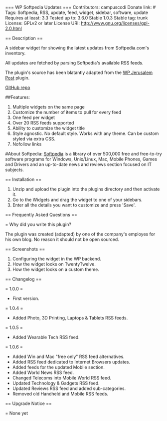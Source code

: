 === WP Softpedia Updates ===
Contributors: campuscodi
Donate link: #
Tags: Softpedia, RSS, update, feed, widget, sidebar, software, update
Requires at least: 3.3
Tested up to: 3.6.0
Stable 1.0.3
Stable tag: trunk
License: GPLv2 or later
License URI: http://www.gnu.org/licenses/gpl-2.0.html

== Description ==

A sidebar widget for showing the latest updates from Softpedia.com's inventory.

All updates are fetched by parsing Softpedia's available RSS feeds.

The plugin's source has been blatantly adapted from the [WP Jerusalem Post](http://wordpress.org/plugins/wp-jerusalem-post/) plugin. 

[GitHub repo](http://github.com/campuscodi/wp-softpedia-updates)

##Features:
1. Multiple widgets on the same page
2. Customize the number of items to pull for every feed
3. One feed per widget
4. Over 20 RSS feeds supported
5. Ability to customize the widget title
6. Style agnostic. No default style. Works with any theme. Can be custom styled via extra CSS.
7. Nofollow links

#About Softpedia:
[Softpedia](http://softpedia.com) is a library of over 500,000 free and free-to-try software programs for Windows, Unix/Linux, Mac, Mobile Phones, Games and Drivers and an up-to-date news and reviews section focused on IT subjects.

== Installation ==

1. Unzip and upload the plugin into the plugins directory and then activate it. 
2. Go to the Widgets and drag the widget to one of your sidebars.
3. Enter all the details you want to customize and press 'Save'.

== Frequently Asked Questions ==

= Why did you write this plugin?

The plugin was created (adapted) by one of the company's employes for his own blog. No reason it should not be open sourced.

== Screenshots ==

1. Configuring the widget in the WP backend.
2. How the widget looks on TwentyTwelve.
3. How the widget looks on a custom theme.

== Changelog ==

= 1.0.0 =
* First version.

= 1.0.4 =
* Added Photo, 3D Printing, Laptops & Tablets RSS feeds.

= 1.0.5 =
* Added Wearable Tech RSS feed.

= 1.0.6 =
* Added Win and Mac "free only" RSS feed alternatives.
* Added RSS feed dedicated to Internet Browsers updates.
* Added feeds for the updated Mobile section.
* Added World News RSS feed.
* Changed Telecoms into Mobile World RSS feed.
* Updated Technology & Gadgets RSS feed.
* Updated Reviews RSS feed and added sub-categories.
* Removed old Handheld and Mobile RSS feeds.

== Upgrade Notice ==

= None yet
